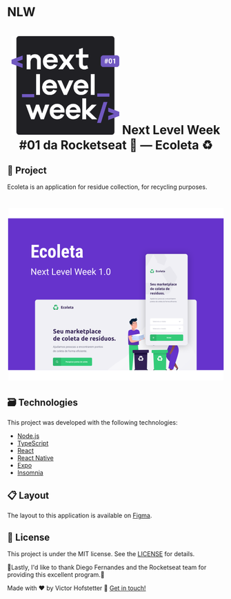# NLW
<h1 align="center" styl={{ flexDirection: 'column', flex: 1 }}>
    <img alt="NextLevelWeek" title="#NextLevelWeek" src=".github/logo.svg" width="250px" />
    Next Level Week #01 da Rocketseat 🚀 — Ecoleta ♻
</h1>

## 📝 Project

Ecoleta is an application for residue collection, for recycling purposes.

<h1 align="center">
    <img alt="Example" title="Eggsmaple" src=".github/exp.svg" width="500px" />
</h1>


## 🗃 Technologies

This project was developed with the following technologies:

- [Node.js][nodejs]
- [TypeScript][typescript]
- [React][reactjs]
- [React Native][rn]
- [Expo][expo]
- [Insomnia][insomnia]

## 📋 Layout

The layout to this application is available on [Figma](https://www.figma.com/file/1SxgOMojOB2zYT0Mdk28lB/).

## :memo: License

This project is under the MIT license. See the [LICENSE](https://github.com/VicHofs/NLW-01/LICENSE) for details.

🚀Lastly, I'd like to thank Diego Fernandes and the Rocketseat team for providing this excellent program.🚀

Made with ❤ by Victor Hofstetter :wave: [Get in touch!](https://www.linkedin.com/in/victor-hofstetter/)

[nodejs]: https://nodejs.org/
[typescript]: https://www.typescriptlang.org/
[expo]: https://expo.io/
[reactjs]: https://reactjs.org
[rn]: https://facebook.github.io/react-native/
[yarn]: https://yarnpkg.com/
[vs]: https://code.visualstudio.com/
[vceditconfig]: https://marketplace.visualstudio.com/items?itemName=EditorConfig.EditorConfig
[vceslint]: https://marketplace.visualstudio.com/items?itemName=dbaeumer.vscode-eslint
[prettier]: https://marketplace.visualstudio.com/items?itemName=esbenp.prettier-vscode
[insomnia]: https://insomnia.rest
